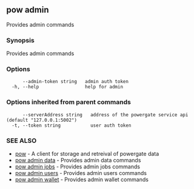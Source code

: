 ## pow admin

Provides admin commands

### Synopsis

Provides admin commands

### Options

```
      --admin-token string   admin auth token
  -h, --help                 help for admin
```

### Options inherited from parent commands

```
      --serverAddress string   address of the powergate service api (default "127.0.0.1:5002")
  -t, --token string           user auth token
```

### SEE ALSO

* [pow](pow.md)	 - A client for storage and retreival of powergate data
* [pow admin data](pow_admin_data.md)	 - Provides admin data commands
* [pow admin jobs](pow_admin_jobs.md)	 - Provides admin jobs commands
* [pow admin users](pow_admin_users.md)	 - Provides admin users commands
* [pow admin wallet](pow_admin_wallet.md)	 - Provides admin wallet commands

